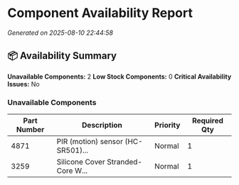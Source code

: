 # Component Availability Report
*Generated on 2025-08-10 22:44:58*

## 📦 Availability Summary
**Unavailable Components:** 2
**Low Stock Components:** 0
**Critical Availability Issues:** No

### Unavailable Components
| Part Number | Description | Priority | Required Qty |
|------------|-------------|----------|--------------|
| 4871 | PIR (motion) sensor (HC-SR501)... | Normal | 1 |
| 3259 | Silicone Cover Stranded-Core W... | Normal | 1 |

